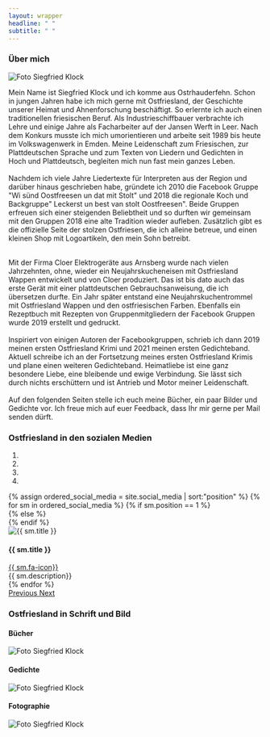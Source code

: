 ```yaml
---
layout: wrapper
headline: " "
subtitle: " "
---
```

<section id="bannerimage">
</section>
<section class="background-black" id ="about">
  <div class="container new-content-block">
    <div class="row justify-content-center">
      <h3> Über mich </h3>
    </div>
    <div class="row vcenter">
      <div class="col-8 col-md-5 col-lg-4 offset-2 offset-md-0 offset-lg-1 image-container-center justify-content-center">
        <img class="mx-auto d-block personal-image" src="{{ site.baseurl }}/assets/images/startseite_3.jpg" alt="Foto Siegfried Klock">
      </div>
      <div class="col-8 col-md-7 col-lg-6 offset-2 offset-md-0">
        <p>
          Mein Name ist Siegfried Klock und ich komme aus Ostrhauderfehn. Schon in jungen Jahren habe ich mich gerne mit Ostfriesland, der Geschichte unserer Heimat und Ahnenforschung beschäftigt. So erlernte ich auch einen traditionellen friesischen Beruf. Als Industrieschiffbauer verbrachte ich Lehre und einige Jahre als Facharbeiter auf der Jansen Werft in Leer. Nach dem Konkurs musste ich mich umorientieren und arbeite seit 1989 bis heute im Volkswagenwerk in Emden.
          Meine Leidenschaft zum Friesischen, zur Plattdeutschen Sprache und zum Texten von Liedern und Gedichten in Hoch und Plattdeutsch, begleiten mich nun fast mein ganzes Leben.<br><br>
          Nachdem ich viele Jahre Liedertexte für Interpreten aus der Region und darüber hinaus geschrieben habe, gründete ich 2010 die Facebook Gruppe
          "Wi sünd Oostfreesen un dat mit Stolt" und 2018 die regionale Koch und Backgruppe" Leckerst un best van stolt Oostfreesen".
          Beide Gruppen erfreuen sich einer steigenden Beliebtheit und so durften wir gemeinsam mit den Gruppen 2018 eine alte Tradition wieder aufleben. Zusätzlich gibt es die offizielle Seite der stolzen Ostfriesen, die ich alleine betreue, und einen kleinen Shop mit Logoartikeln, den mein Sohn betreibt.<br><br>
        </p>
      </div>
    </div>
    <div class="row vcenter justify-content-center">
      <div class="col-8">
        <p>
          Mit der Firma Cloer Elektrogeräte aus Arnsberg wurde nach vielen Jahrzehnten, ohne,  wieder ein Neujahrskucheneisen mit Ostfriesland Wappen entwickelt und von Cloer produziert. Das ist bis dato auch das erste Gerät mit einer plattdeutschen Gebrauchsanweisung, die ich übersetzen durfte.
          Ein Jahr später entstand eine Neujahrskuchentrommel mit Ostfriesland Wappen und den ostfriesischen Farben. Ebenfalls ein Rezeptbuch mit Rezepten von Gruppenmitgliedern der Facebook Gruppen wurde 2019 erstellt und gedruckt.<br><br>
          Inspiriert von einigen Autoren der Facebookgruppen, schrieb ich dann 2019 meinen ersten Ostfriesland Krimi und 2021 meinen ersten Gedichteband.
          Aktuell schreibe ich an der Fortsetzung meines ersten Ostfriesland Krimis und plane einen weiteren Gedichteband.
          Heimatliebe ist eine ganz besondere Liebe, eine bleibende und ewige Verbindung. Sie lässt sich durch nichts erschüttern und ist Antrieb und Motor meiner Leidenschaft.<br><br>
          Auf den folgenden Seiten stelle ich euch meine Bücher, ein paar Bilder und Gedichte vor. Ich freue mich auf euer Feedback, dass Ihr mir gerne per Mail senden dürft.
        </p>
      </div>
    </div>
    
  </div>
</section>



<section class="background-red" id ="groups">
  <div class="container new-content-block">
    <div class="row justify-content-center pb-5">
      <h3> Ostfriesland in den sozialen Medien </h3>
    </div>
    <div class="row">
      <div class="col-12 col-lg-10 offset-lg-1">
        <div id="carouselExampleIndicators" class="carousel slide" data-ride="carousel">
          <ol class="carousel-indicators">
            <li data-target="#carouselExampleIndicators" data-slide-to="0" class="active"></li>
            <li data-target="#carouselExampleIndicators" data-slide-to="1"></li>
            <li data-target="#carouselExampleIndicators" data-slide-to="2"></li>
            <li data-target="#carouselExampleIndicators" data-slide-to="3"></li>
          </ol>
          <div class="carousel-inner">
            {% assign ordered_social_media = site.social_media | sort:"position" %}
            {% for sm in ordered_social_media %}
              {% if sm.position == 1 %}
              <div class="carousel-item active">
              {% else %}
              <div class="carousel-item">
              {% endif %}
                <div class="row vcenter text-center">
                  <div class="col-lg-12 col-xl-5 carousel-container">
                    <div class="container-md mb-3">
                      <img class="sm-image img-responsive center-block" src="{{ site.baseurl }}/assets/images/{{ sm.image }}" alt="{{ sm.title }}">
                    </div>
                  </div>
                  <div class="col-lg-12 col-xl-7">
                    <div class="text-container">
                      <h4>  {{ sm.title }} 
                      </h4>
                    <div class="pb-2">
                      <a href="{{ sm.link }}"> {{ sm.fa-icon}} </a>
                    </div>
                    </div>
                    <div class="container-md standard-text">
                      {{ sm.description}}
                    </div>
                  </div>
                </div>
              </div>
            {% endfor %}
          </div>
          <a class="carousel-control-prev" href="#carouselExampleIndicators" role="button" data-slide="prev">
            <span class="carousel-control-prev-icon" aria-hidden="true"></span>
            <span class="sr-only">Previous</span>
          </a>
          <a class="carousel-control-next" href="#carouselExampleIndicators" role="button" data-slide="next">
            <span class="carousel-control-next-icon" aria-hidden="true"></span>
            <span class="sr-only">Next</span>
          </a>
        </div>
      </div>
    </div>
  </div>
</section>

<section class="background-blue" id ="author">
  <div class="container new-content-block">
    <div class="row d-flex justify-content-center pb-3">
      <div class="col-12 col-md-10 col-lg-8">
        <h3 class="mb-4"> Ostfriesland in Schrift und Bild </h3>
        <!-- <p class="text-center">
            Lorem ipsum dolor sit amet, consectetur adipiscing elit. Pellentesque diam neque, suscipit sit amet accumsan non, tempus nec dui. Mauris metus est, tempor sed sem sed, posuere dictum arcu. Praesent cursus eros quis placerat facilisis. Phasellus lobortis eget libero nec aliquet. Fusce dolor ex, rutrum eu diam a, venenatis rhoncus purus. Maecenas pretium orci id dolor dignissim, nec imperdiet libero ultricies. Nullam ornare iaculis cursus. Duis in tortor porta odio hendrerit tristique. Donec non arcu magna. Duis ac scelerisque mi, at malesuada diam. Nam tempus efficitur tellus sit amet bibendum.
        </p> -->
      </div>
    </div>
    <div class="row d-flex justify-content-center">
      <div class="col-sm-12 col-md-4 col-lg-3 align-middle justify-content-center mb-4">
        <div class="hover-image" style="cursor: pointer;" onclick="window.location='{{ site.baseurl }}/books';">  
          <h4 class="row justify-content-center">
            Bücher
          </h4>
          <img class="mx-auto d-block personal-image" src="{{ site.baseurl }}/assets/images/buecher.jpg" alt="Foto Siegfried Klock">
        </div>
      </div>
      <div class="col-sm-12 col-md-4 col-lg-3 align-middle justify-content-center mb-4">
        <div class="hover-image" style="cursor: pointer;" onclick="window.location='{{ site.baseurl }}/poems';"> 
          <h4 class="row justify-content-center">
            Gedichte
          </h4>
          <img class="mx-auto d-block personal-image" src="{{ site.baseurl }}/assets/images/siegfried_klock.jpg" alt="Foto Siegfried Klock">
        </div>
      </div>
      <div class="col-sm-12 col-md-4 col-lg-3 align-middle justify-content-center mb-4">
        <div class="hover-image" style="cursor: pointer;" onclick="window.location='{{ site.baseurl }}/gallery';"> 
          <h4 class="row justify-content-center">
            Fotographie
          </h4>
          <img class="mx-auto d-block personal-image" src="{{ site.baseurl }}/assets/images/title_image_fotographie.jpg" alt="Foto Siegfried Klock">
        </div>
      </div>
    </div>
  </div>
</section>


